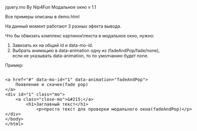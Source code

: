 
jquery.mo
By Nip4Fun
Модальное окно v 1.1

Все примеры описаны в demo.html

На данный момент работают 3 разных эфекта вывода.

Что бы обвизать комплекс картинок\текста в модальное окно, нужно:
1) Завизать их на общий id и data-mo-id.
2) Выбрать анимацию в data-animation одну из (fadeAndPop/fade/none), если не указывать data-animation, то по умолчанию будет none.

Пример:

<plaintext>
<a href="#" data-mo-id="1" data-animation="fadeAndPop">
	Появление и скачек(fade pop)
</a>
<div id="1" class="mo">
	<a class="close-mo">&#215;</a>
		<h1>Заглавный текст</h1>
			<p>просто текст для проверки модального окна(fadeAndPop)</p>
</div>
